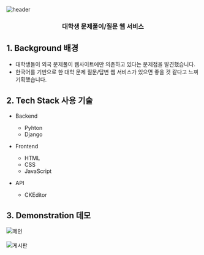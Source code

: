 ![header](https://capsule-render.vercel.app/api?type=soft&color=333030&fontColor=e3dede&height=120&section=header&text=Daemoon&fontSize=70)
<h3 align="center">대학생 문제풀이/질문 웹 서비스</h3>

## 1. Background 배경

- 대학생들이 외국 문제풀이 웹사이트에만 의존하고 있다는 문제점을 발견했습니다.
- 한국어를 기반으로 한 대학 문제 질문/답변 웹 서비스가 있으면 좋을 것 같다고 느껴 기획했습니다.

## 2. Tech Stack 사용 기술

-  Backend
    - Pyhton
    - Django
    
-   Frontend
    -   HTML
    - CSS
    - JavaScript
- API
    - CKEditor

## 3. Demonstration 데모

![메인](https://user-images.githubusercontent.com/50397936/117107399-75fe7780-adbc-11eb-80c6-090190b028d5.png)
<br>
<br>
![게시판](https://user-images.githubusercontent.com/50397936/117107404-78f96800-adbc-11eb-8d54-862521f0784d.png)

